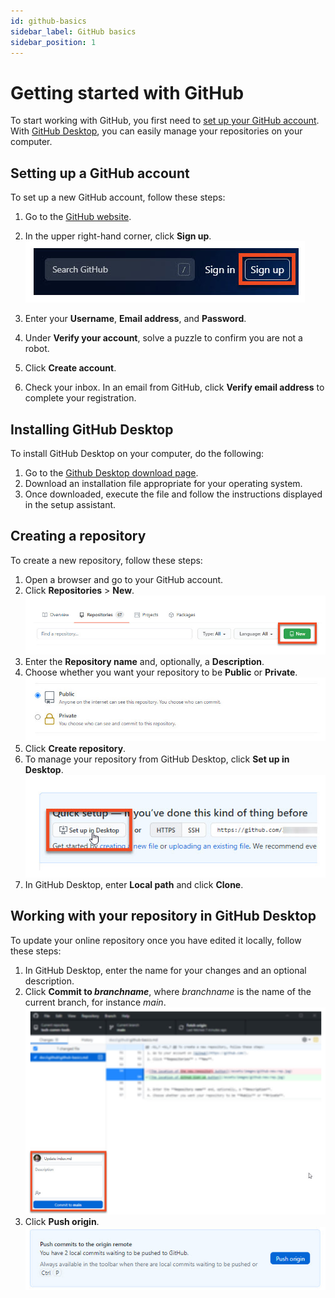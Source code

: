 ```yaml
---
id: github-basics
sidebar_label: GitHub basics
sidebar_position: 1
---
```


Getting started with GitHub
===========================

To start working with GitHub, you first need to [set up your GitHub account](#setting-up-a-github-account). With [GitHub Desktop](#installing-github-desktop), you can easily manage your repositories on your computer.

## Setting up a GitHub account

To set up a new GitHub account, follow these steps:

1. Go to the [GitHub website](https://github.com).
2. In the upper right-hand corner, click **Sign up**.  
  ![The Sign up button on GitHub](../../static/img/figures/github-sign-up.jpg)  
   
3. Enter your **Username**, **Email address**, and **Password**.
4. Under **Verify your account**, solve a puzzle to confirm you are not a robot.
5. Click **Create account**.
6. Check your inbox. In an email from GitHub, click **Verify email address** to complete your registration.

## Installing GitHub Desktop

To install GitHub Desktop on your computer, do the following:

1. Go to the [Github Desktop download page](https://desktop.github.com/).
2. Download an installation file appropriate for your operating system.
3. Once downloaded, execute the file and follow the instructions displayed in the setup assistant.

## Creating a repository

To create a new repository, follow these steps:

1. Open a browser and go to your GitHub account.
2. Click **Repositories** > **New**.
  ![The GitHub button for creating a new repository](../../static/img/figures/github-new-rep.jpg)
3. Enter the **Repository name** and, optionally, a **Description**.
4. Choose whether you want your repository to be **Public** or **Private**.
  ![Options to set your repository either public or private](../../static/img/figures/github-public-private.jpg)
5. Click **Create repository**.
6. To manage your repository from GitHub Desktop, click **Set up in Desktop**.
   ![GitHub Set up in Desktop button](../../static/img/figures/github-set-up-in-desktop.jpg)
7. In GitHub Desktop, enter **Local path** and click **Clone**.

## Working with your repository in GitHub Desktop

To update your online repository once you have edited it locally, follow these steps:

1. In GitHub Desktop, enter the name for your changes and an optional description.
2. Click **Commit to *branchname***, where *branchname* is the name of the current branch, for instance *main*.
  ![GitHub Desktop fields for describing your changes and the commit button](../../static/img/figures/github-commit.jpg)
3. Click **Push origin**.  
  ![The Push origin button in GitHub Desktop](../../static/img/figures/github-push.jpg)
